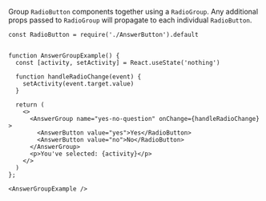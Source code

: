 Group `RadioButton` components together using a `RadioGroup`. Any additional props passed to `RadioGroup` will propagate to each individual `RadioButton`.

```
const RadioButton = require('./AnswerButton').default


function AnswerGroupExample() {
  const [activity, setActivity] = React.useState('nothing')

  function handleRadioChange(event) {
    setActivity(event.target.value)
  }

  return (
    <>
      <AnswerGroup name="yes-no-question" onChange={handleRadioChange} >
        <AnswerButton value="yes">Yes</RadioButton>
        <AnswerButton value="no">No</RadioButton>
      </AnswerGroup>
      <p>You've selected: {activity}</p>
    </>
  )
};

<AnswerGroupExample />
```